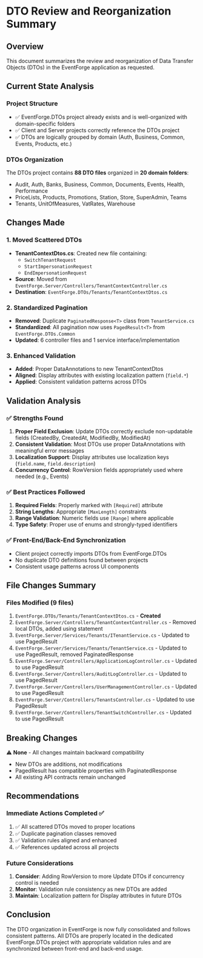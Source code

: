 # DTO Review and Reorganization Summary

## Overview
This document summarizes the review and reorganization of Data Transfer Objects (DTOs) in the EventForge application as requested.

## Current State Analysis

### Project Structure
- ✅ EventForge.DTOs project already exists and is well-organized with domain-specific folders
- ✅ Client and Server projects correctly reference the DTOs project
- ✅ DTOs are logically grouped by domain (Auth, Business, Common, Events, Products, etc.)

### DTOs Organization
The DTOs project contains **88 DTO files** organized in **20 domain folders**:
- Audit, Auth, Banks, Business, Common, Documents, Events, Health, Performance
- PriceLists, Products, Promotions, Station, Store, SuperAdmin, Teams
- Tenants, UnitOfMeasures, VatRates, Warehouse

## Changes Made

### 1. Moved Scattered DTOs
- **TenantContextDtos.cs**: Created new file containing:
  - `SwitchTenantRequest`
  - `StartImpersonationRequest` 
  - `EndImpersonationRequest`
- **Source**: Moved from `EventForge.Server/Controllers/TenantContextController.cs`
- **Destination**: `EventForge.DTOs/Tenants/TenantContextDtos.cs`

### 2. Standardized Pagination
- **Removed**: Duplicate `PaginatedResponse<T>` class from `TenantService.cs`
- **Standardized**: All pagination now uses `PagedResult<T>` from `EventForge.DTOs.Common`
- **Updated**: 6 controller files and 1 service interface/implementation

### 3. Enhanced Validation
- **Added**: Proper DataAnnotations to new TenantContextDtos
- **Aligned**: Display attributes with existing localization pattern (`field.*`)
- **Applied**: Consistent validation patterns across DTOs

## Validation Analysis

### ✅ Strengths Found
1. **Proper Field Exclusion**: Update DTOs correctly exclude non-updatable fields (CreatedBy, CreatedAt, ModifiedBy, ModifiedAt)
2. **Consistent Validation**: Most DTOs use proper DataAnnotations with meaningful error messages
3. **Localization Support**: Display attributes use localization keys (`field.name`, `field.description`)
4. **Concurrency Control**: RowVersion fields appropriately used where needed (e.g., Events)

### ✅ Best Practices Followed
1. **Required Fields**: Properly marked with `[Required]` attribute
2. **String Lengths**: Appropriate `[MaxLength]` constraints
3. **Range Validation**: Numeric fields use `[Range]` where applicable
4. **Type Safety**: Proper use of enums and strongly-typed identifiers

### ✅ Front-End/Back-End Synchronization
- Client project correctly imports DTOs from EventForge.DTOs
- No duplicate DTO definitions found between projects
- Consistent usage patterns across UI components

## File Changes Summary

### Files Modified (9 files)
1. `EventForge.DTOs/Tenants/TenantContextDtos.cs` - **Created**
2. `EventForge.Server/Controllers/TenantContextController.cs` - Removed local DTOs, added using statement
3. `EventForge.Server/Services/Tenants/ITenantService.cs` - Updated to use PagedResult
4. `EventForge.Server/Services/Tenants/TenantService.cs` - Updated to use PagedResult, removed PaginatedResponse
5. `EventForge.Server/Controllers/ApplicationLogController.cs` - Updated to use PagedResult
6. `EventForge.Server/Controllers/AuditLogController.cs` - Updated to use PagedResult
7. `EventForge.Server/Controllers/UserManagementController.cs` - Updated to use PagedResult
8. `EventForge.Server/Controllers/TenantsController.cs` - Updated to use PagedResult
9. `EventForge.Server/Controllers/TenantSwitchController.cs` - Updated to use PagedResult

## Breaking Changes
⚠️ **None** - All changes maintain backward compatibility
- New DTOs are additions, not modifications
- PagedResult<T> has compatible properties with PaginatedResponse<T>
- All existing API contracts remain unchanged

## Recommendations

### Immediate Actions Completed ✅
1. ✅ All scattered DTOs moved to proper locations
2. ✅ Duplicate pagination classes removed
3. ✅ Validation rules aligned and enhanced
4. ✅ References updated across all projects

### Future Considerations
1. **Consider**: Adding RowVersion to more Update DTOs if concurrency control is needed
2. **Monitor**: Validation rule consistency as new DTOs are added
3. **Maintain**: Localization pattern for Display attributes in future DTOs

## Conclusion
The DTO organization in EventForge is now fully consolidated and follows consistent patterns. All DTOs are properly located in the dedicated EventForge.DTOs project with appropriate validation rules and are synchronized between front-end and back-end usage.